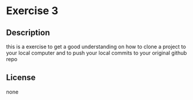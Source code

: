 # Exercise 3
## Description
this is a exercise to get a good understanding on how to clone a project to your local computer and to push your local commits to your original github repo
## License
none 
